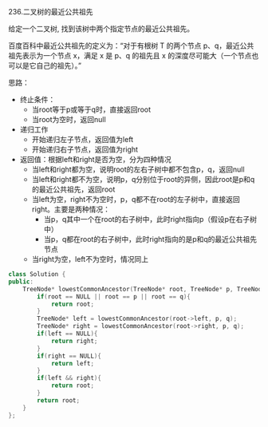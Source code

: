 236.二叉树的最近公共祖先

给定一个二叉树, 找到该树中两个指定节点的最近公共祖先。

百度百科中最近公共祖先的定义为：“对于有根树 T 的两个节点 p、q，最近公共祖先表示为一个节点 x，满足 x 是 p、q 的祖先且 x 的深度尽可能大（一个节点也可以是它自己的祖先）。”

思路：

- 终止条件：
  - 当root等于p或等于q时，直接返回root
  - 当root为空时，返回null
- 递归工作
  - 开始递归左子节点，返回值为left
  - 开始递归右子节点，返回值为right
- 返回值：根据left和right是否为空，分为四种情况
  - 当left和right都为空，说明root的左右子树中都不包含p，q，返回null
  - 当left和right都不为空，说明p，q分别位于root的异侧，因此root是p和q的最近公共祖先，返回root
  - 当left为空，right不为空时，p，q都不在root的左子树中，直接返回right。主要是两种情况：
    - 当p，q其中一个在root的右子树中，此时right指向p（假设p在右子树中）
    - 当p，q都在root的右子树中，此时right指向的是p和q的最近公共祖先节点
  - 当right为空，left不为空时，情况同上

```C++
class Solution {
public:
    TreeNode* lowestCommonAncestor(TreeNode* root, TreeNode* p, TreeNode* q) {
        if(root == NULL || root == p || root == q){
            return root;
        }
        TreeNode* left = lowestCommonAncestor(root->left, p, q);
        TreeNode* right = lowestCommonAncestor(root->right, p, q);
        if(left == NULL){
            return right;
        }
        if(right == NULL){
            return left;
        }
        if(left && right){
            return root;
        }
        return root;
    }
};
```

